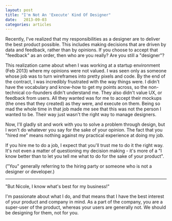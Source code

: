 ```yaml
---
layout: post
title: "I'm Not An 'Execute' Kind Of Designer"
date:   2013-09-03
categories: articles
---
```


Recently, I've realized that my responsibilities as a designer are to deliver the best product possible. This includes making decisions that are driven by data and feedback, rather than by opinions. If you choose to accept that "feedback" as an order, then who are you really? Are you still a "designer"?

This realization came about when I was working at a startup environment (Feb 2013) where my opinions were not valued. I was seen only as someone whose job was to turn wireframes into pretty pixels and code. By the end of the contract, I was incredibly frustrated with the way things were. I didn't have the vocabulary and know-how to get my points across, so the non-technical co-founders didn't understand me. They also didn't value UX, or feedback from users. All they wanted was for me to accept their mockups (the ones that they created) as they were, and execute on them. Being so mad the whole time in that job made me see that this was not the person I wanted to be. Their way just wasn't the right way to manage designers.

Now, I'll gladly sit and work with you to solve a problem through design, but I won't do whatever you say for the sake of your opinion. The fact that you "hired me" means nothing against my practical experience at doing my job.

If you hire me to do a job, I expect that you'll trust me to do it the right way. It's not even a matter of questioning my decision making - it's more of a "I know better than to let you tell me what to do for the sake of your product".

("You" generally referring to the hiring party or someone who is not a designer or developer.)

---

"But Nicole, I know what's best for my business!"

I'm passionate about what I do, and that means that I have the best interest of your product and company in mind. As a part of the company, you are a super-user of the product, whereas your users are generally not. We should be designing for them, not for you.


